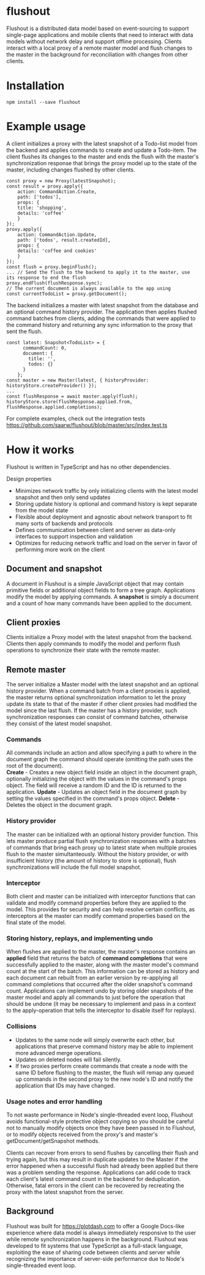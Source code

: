 # flushout
Flushout is a distributed data model based on event-sourcing to support single-page applications and mobile clients that need to interact with data models without network delay and support offline processing. Clients interact with a local proxy of a remote master model and flush changes to the master in the background for reconciliation with changes from other clients. 

# Installation
```
npm install --save flushout
```

# Example usage
A client initializes a proxy with the latest snapshot of a Todo-list model from the backend and applies commands to create and update a Todo-item. The client flushes its changes to the master and ends the flush with the master's synchronization response that brings the proxy model up to the state of the master, including changes flushed by other clients.
```
const proxy = new Proxy(latestSnapshot);
const result = proxy.apply({ 
    action: CommandAction.Create,
    path: ['todos'],
    props: {
    title: 'shopping',
    details: 'coffee'
    }
});
proxy.apply({
    action: CommandAction.Update,
    path: ['todos', result.createdId],
    props: {
    details: 'coffee and cookies'
    }
});
const flush = proxy.beginFlush();
... // Send the flush to the backend to apply it to the master, use its response to end the flush
proxy.endFlush(flushResponse.sync);
// The current document is always available to the app using
const currentTodoList = proxy.getDocument();
```
The backend initializes a master with latest snapshot from the database and an optional command history provider. The application then applies flushed command batches from clients, adding the commands that were applied to the command history and returning any sync information to the proxy that sent the flush.
```
const latest: Snapshot<TodoList> = {
      commandCount: 0,
      document: {
        title: '',
        todos: {}
      }
    };
const master = new Master(latest, { historyProvider: historyStore.createProvider() });
...
const flushResponse = await master.apply(flush);
historyStore.store(flushResponse.applied.from, flushResponse.applied.completions);
```
For complete examples, check out the integration tests https://github.com/saarw/flushout/blob/master/src/index.test.ts

# How it works
Flushout is written in TypeScript and has no other dependencies.   

Design properties
* Minimizes network traffic by only initializing clients with the latest model snapshot and then only send updates
* Storing update history is optional and command history is kept separate from the model state
* Flexible about deployment and agnostic about network transport to fit many sorts of backends and protocols
* Defines communication between client and server as data-only interfaces to support inspection and validation
* Optimizes for reducing network traffic and load on the server in favor of performing more work on the client

## Document and snapshot
A document in Flushout is a simple JavaScript object that may contain primitive fields or additional object fields to form a tree graph. Applications modify the model by applying commands. A **snapshot** is simply a document and a count of how many commands have been applied to the document.

## Client proxies
Clients initialize a Proxy model with the latest snapshot from the backend. Clients then apply commands to modify the model and perform flush operations to synchronize their state with the remote master.

## Remote master
The server initialize a Master model with the latest snapshot and an optional history provider. When a command batch from a client proxies is applied, the master returns optional synchronization information to let the proxy update its state to that of the master if other client proxies had modified the model since the last flush. If the master has a history provider, such synchronization responses can consist of command batches, otherwise they consist of the latest model snapshot.

### Commands   
All commands include an action and allow specifying a path to where in the document graph the command should operate (omitting the path uses the root of the document).   
**Create** - Creates a new object field inside an object in the document graph, optionally initializing the object with the values in the command's props object. The field will receive a random ID and the ID is returned to the application.   **Update** - Updates an object field in the document graph by setting the values specified in the command's props object.   **Delete** - Deletes the object in the document graph.   

### History provider
The master can be initialized with an optional history provider function. This lets master produce partial flush synchronization responses with a batches of commands that bring each proxy up to latest state when multiple proxies flush to the master simultanteously. Without the history provider, or with insufficient history (the amount of history to store is optional), flush synchronizations will include the full model snapshot.

### Interceptor
Both client and master can be initialized with interceptor functions that can validate and modify command properties before they are applied to the model. This provides for security and can help resolve certain conflicts, as interceptors at the master can modify command properties based on the final state of the model.

### Storing history, replays, and implementing undo
When flushes are applied to the master, the master's response contains an **applied** field that returns the batch of **command completions** that were successfully applied to the master, along with the master model's command count at the start of the batch. This information can be stored as history and each document can rebuilt from an earlier version by re-applying all command completions that occurred after the older snapshot's command count. Applications can implement undo by storing older snapshots of the master model and apply all commands to just before the operation that should be undone (it may be necessary to implement and pass in a context to the apply-operation that tells the interceptor to disable itself for replays). 

### Collisions
* Updates to the same node will simply overwrite each other, but applications that preserve command history may be able to implement more advanced merge operations.
* Updates on deleted nodes will fail silently.
* If two proxies perform create commands that create a node with the same ID before flushing to the master, the flush will remap any queued up commands in the second proxy to the new node's ID and notify the application that IDs may have changed.

### Usage notes and error handling
To not waste performance in Node's single-threaded event loop, Flushout avoids functional-style protective object copying so you should be careful not to manually modify objects once they have been passed in to Flushout, or to modify objects received from the proxy's and master's getDocument/getSnapshot methods.   

Clients can recover from errors to send flushes by cancelling their flush and trying again, but this may result in duplicate updates to the Master if the error happened when a successful flush had already been applied but there was a problem sending the response. Applications can add code to track each client's latest command count in the backend for deduplication. Otherwise, fatal errors in the client can be recovered by recreating the proxy with the latest snapshot from the server.

## Background
Flushout was built for https://plotdash.com to offer a Google Docs-like experience where data model is always immediately responsive to the user while remote synchronization happens in the background. Flushout was developed to fit systems that use TypeScript as a full-stack language, exploiting the ease of sharing code between clients and server while recognizing the importance of server-side performance due to Node's single-threaded event loop. 
